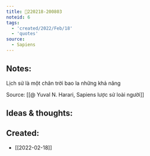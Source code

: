 ```yaml
---
title: 💬220218-200803
noteid: 6
tags:
  - 'created/2022/Feb/18'
  - 'quotes'
source:
  - Sapiens
---
```


## Notes:
Lịch sử là một chân trời bao la những khả năng

Source: [[@ Yuval N. Harari, Sapiens lược sử loài người]]

## Ideas & thoughts:
## Created:
- [[2022-02-18]]
